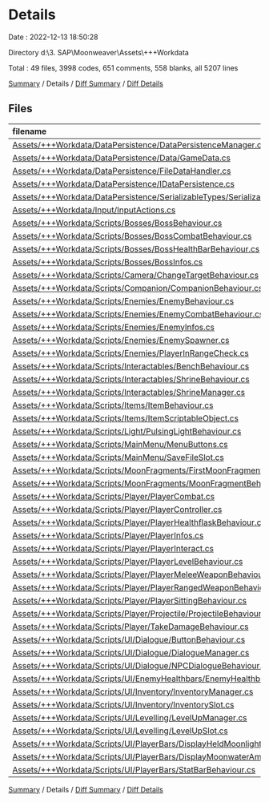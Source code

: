 # Details

Date : 2022-12-13 18:50:28

Directory d:\\3. SAP\\Moonweaver\\Assets\\+++Workdata

Total : 49 files,  3998 codes, 651 comments, 558 blanks, all 5207 lines

[Summary](results.md) / Details / [Diff Summary](diff.md) / [Diff Details](diff-details.md)

## Files
| filename | language | code | comment | blank | total |
| :--- | :--- | ---: | ---: | ---: | ---: |
| [Assets/+++Workdata/DataPersistence/DataPersistenceManager.cs](/Assets/+++Workdata/DataPersistence/DataPersistenceManager.cs) | C# | 67 | 5 | 15 | 87 |
| [Assets/+++Workdata/DataPersistence/Data/GameData.cs](/Assets/+++Workdata/DataPersistence/Data/GameData.cs) | C# | 40 | 3 | 4 | 47 |
| [Assets/+++Workdata/DataPersistence/FileDataHandler.cs](/Assets/+++Workdata/DataPersistence/FileDataHandler.cs) | C# | 60 | 3 | 8 | 71 |
| [Assets/+++Workdata/DataPersistence/IDataPersistence.cs](/Assets/+++Workdata/DataPersistence/IDataPersistence.cs) | C# | 8 | 9 | 3 | 20 |
| [Assets/+++Workdata/DataPersistence/SerializableTypes/SerializableDictionary.cs](/Assets/+++Workdata/DataPersistence/SerializableTypes/SerializableDictionary.cs) | C# | 31 | 0 | 5 | 36 |
| [Assets/+++Workdata/Input/InputActions.cs](/Assets/+++Workdata/Input/InputActions.cs) | C# | 1,199 | 16 | 16 | 1,231 |
| [Assets/+++Workdata/Scripts/Bosses/BossBehaviour.cs](/Assets/+++Workdata/Scripts/Bosses/BossBehaviour.cs) | C# | 50 | 0 | 10 | 60 |
| [Assets/+++Workdata/Scripts/Bosses/BossCombatBehaviour.cs](/Assets/+++Workdata/Scripts/Bosses/BossCombatBehaviour.cs) | C# | 77 | 21 | 21 | 119 |
| [Assets/+++Workdata/Scripts/Bosses/BossHealthBarBehaviour.cs](/Assets/+++Workdata/Scripts/Bosses/BossHealthBarBehaviour.cs) | C# | 63 | 1 | 8 | 72 |
| [Assets/+++Workdata/Scripts/Bosses/BossInfos.cs](/Assets/+++Workdata/Scripts/Bosses/BossInfos.cs) | C# | 99 | 34 | 14 | 147 |
| [Assets/+++Workdata/Scripts/Camera/ChangeTargetBehaviour.cs](/Assets/+++Workdata/Scripts/Camera/ChangeTargetBehaviour.cs) | C# | 35 | 0 | 5 | 40 |
| [Assets/+++Workdata/Scripts/Companion/CompanionBehaviour.cs](/Assets/+++Workdata/Scripts/Companion/CompanionBehaviour.cs) | C# | 29 | 12 | 5 | 46 |
| [Assets/+++Workdata/Scripts/Enemies/EnemyBehaviour.cs](/Assets/+++Workdata/Scripts/Enemies/EnemyBehaviour.cs) | C# | 40 | 3 | 10 | 53 |
| [Assets/+++Workdata/Scripts/Enemies/EnemyCombatBehaviour.cs](/Assets/+++Workdata/Scripts/Enemies/EnemyCombatBehaviour.cs) | C# | 77 | 24 | 21 | 122 |
| [Assets/+++Workdata/Scripts/Enemies/EnemyInfos.cs](/Assets/+++Workdata/Scripts/Enemies/EnemyInfos.cs) | C# | 130 | 44 | 19 | 193 |
| [Assets/+++Workdata/Scripts/Enemies/EnemySpawner.cs](/Assets/+++Workdata/Scripts/Enemies/EnemySpawner.cs) | C# | 40 | 13 | 9 | 62 |
| [Assets/+++Workdata/Scripts/Enemies/PlayerInRangeCheck.cs](/Assets/+++Workdata/Scripts/Enemies/PlayerInRangeCheck.cs) | C# | 21 | 0 | 3 | 24 |
| [Assets/+++Workdata/Scripts/Interactables/BenchBehaviour.cs](/Assets/+++Workdata/Scripts/Interactables/BenchBehaviour.cs) | C# | 28 | 0 | 6 | 34 |
| [Assets/+++Workdata/Scripts/Interactables/ShrineBehaviour.cs](/Assets/+++Workdata/Scripts/Interactables/ShrineBehaviour.cs) | C# | 38 | 15 | 7 | 60 |
| [Assets/+++Workdata/Scripts/Interactables/ShrineManager.cs](/Assets/+++Workdata/Scripts/Interactables/ShrineManager.cs) | C# | 37 | 9 | 7 | 53 |
| [Assets/+++Workdata/Scripts/Items/ItemBehaviour.cs](/Assets/+++Workdata/Scripts/Items/ItemBehaviour.cs) | C# | 24 | 0 | 5 | 29 |
| [Assets/+++Workdata/Scripts/Items/ItemScriptableObject.cs](/Assets/+++Workdata/Scripts/Items/ItemScriptableObject.cs) | C# | 9 | 0 | 1 | 10 |
| [Assets/+++Workdata/Scripts/Light/PulsingLightBehaviour.cs](/Assets/+++Workdata/Scripts/Light/PulsingLightBehaviour.cs) | C# | 49 | 3 | 9 | 61 |
| [Assets/+++Workdata/Scripts/MainMenu/MenuButtons.cs](/Assets/+++Workdata/Scripts/MainMenu/MenuButtons.cs) | C# | 93 | 4 | 8 | 105 |
| [Assets/+++Workdata/Scripts/MainMenu/SaveFileSlot.cs](/Assets/+++Workdata/Scripts/MainMenu/SaveFileSlot.cs) | C# | 7 | 0 | 2 | 9 |
| [Assets/+++Workdata/Scripts/MoonFragments/FirstMoonFragmentBehaviour.cs](/Assets/+++Workdata/Scripts/MoonFragments/FirstMoonFragmentBehaviour.cs) | C# | 23 | 13 | 10 | 46 |
| [Assets/+++Workdata/Scripts/MoonFragments/MoonFragmentBehaviour.cs](/Assets/+++Workdata/Scripts/MoonFragments/MoonFragmentBehaviour.cs) | C# | 14 | 0 | 2 | 16 |
| [Assets/+++Workdata/Scripts/Player/PlayerCombat.cs](/Assets/+++Workdata/Scripts/Player/PlayerCombat.cs) | C# | 195 | 64 | 31 | 290 |
| [Assets/+++Workdata/Scripts/Player/PlayerController.cs](/Assets/+++Workdata/Scripts/Player/PlayerController.cs) | C# | 301 | 78 | 83 | 462 |
| [Assets/+++Workdata/Scripts/Player/PlayerHealthflaskBehaviour.cs](/Assets/+++Workdata/Scripts/Player/PlayerHealthflaskBehaviour.cs) | C# | 46 | 26 | 9 | 81 |
| [Assets/+++Workdata/Scripts/Player/PlayerInfos.cs](/Assets/+++Workdata/Scripts/Player/PlayerInfos.cs) | C# | 141 | 48 | 26 | 215 |
| [Assets/+++Workdata/Scripts/Player/PlayerInteract.cs](/Assets/+++Workdata/Scripts/Player/PlayerInteract.cs) | C# | 31 | 10 | 10 | 51 |
| [Assets/+++Workdata/Scripts/Player/PlayerLevelBehaviour.cs](/Assets/+++Workdata/Scripts/Player/PlayerLevelBehaviour.cs) | C# | 126 | 64 | 23 | 213 |
| [Assets/+++Workdata/Scripts/Player/PlayerMeleeWeaponBehaviour.cs](/Assets/+++Workdata/Scripts/Player/PlayerMeleeWeaponBehaviour.cs) | C# | 79 | 38 | 16 | 133 |
| [Assets/+++Workdata/Scripts/Player/PlayerRangedWeaponBehaviour.cs](/Assets/+++Workdata/Scripts/Player/PlayerRangedWeaponBehaviour.cs) | C# | 32 | 25 | 11 | 68 |
| [Assets/+++Workdata/Scripts/Player/PlayerSittingBehaviour.cs](/Assets/+++Workdata/Scripts/Player/PlayerSittingBehaviour.cs) | C# | 60 | 17 | 10 | 87 |
| [Assets/+++Workdata/Scripts/Player/Projectile/ProjectileBehaviour.cs](/Assets/+++Workdata/Scripts/Player/Projectile/ProjectileBehaviour.cs) | C# | 40 | 22 | 10 | 72 |
| [Assets/+++Workdata/Scripts/Player/TakeDamageBehaviour.cs](/Assets/+++Workdata/Scripts/Player/TakeDamageBehaviour.cs) | C# | 26 | 12 | 5 | 43 |
| [Assets/+++Workdata/Scripts/UI/Dialogue/ButtonBehaviour.cs](/Assets/+++Workdata/Scripts/UI/Dialogue/ButtonBehaviour.cs) | C# | 22 | 0 | 7 | 29 |
| [Assets/+++Workdata/Scripts/UI/Dialogue/DialogueManager.cs](/Assets/+++Workdata/Scripts/UI/Dialogue/DialogueManager.cs) | C# | 101 | 3 | 18 | 122 |
| [Assets/+++Workdata/Scripts/UI/Dialogue/NPCDialogueBehaviour.cs](/Assets/+++Workdata/Scripts/UI/Dialogue/NPCDialogueBehaviour.cs) | C# | 39 | 2 | 10 | 51 |
| [Assets/+++Workdata/Scripts/UI/EnemyHealthbars/EnemyHealthbarBehaviour.cs](/Assets/+++Workdata/Scripts/UI/EnemyHealthbars/EnemyHealthbarBehaviour.cs) | C# | 24 | 0 | 8 | 32 |
| [Assets/+++Workdata/Scripts/UI/Inventory/InventoryManager.cs](/Assets/+++Workdata/Scripts/UI/Inventory/InventoryManager.cs) | C# | 30 | 0 | 5 | 35 |
| [Assets/+++Workdata/Scripts/UI/Inventory/InventorySlot.cs](/Assets/+++Workdata/Scripts/UI/Inventory/InventorySlot.cs) | C# | 41 | 2 | 9 | 52 |
| [Assets/+++Workdata/Scripts/UI/Levelling/LevelUpManager.cs](/Assets/+++Workdata/Scripts/UI/Levelling/LevelUpManager.cs) | C# | 112 | 7 | 7 | 126 |
| [Assets/+++Workdata/Scripts/UI/Levelling/LevelUpSlot.cs](/Assets/+++Workdata/Scripts/UI/Levelling/LevelUpSlot.cs) | C# | 50 | 0 | 11 | 61 |
| [Assets/+++Workdata/Scripts/UI/PlayerBars/DisplayHeldMoonlight.cs](/Assets/+++Workdata/Scripts/UI/PlayerBars/DisplayHeldMoonlight.cs) | C# | 13 | 0 | 4 | 17 |
| [Assets/+++Workdata/Scripts/UI/PlayerBars/DisplayMoonwaterAmount.cs](/Assets/+++Workdata/Scripts/UI/PlayerBars/DisplayMoonwaterAmount.cs) | C# | 13 | 0 | 3 | 16 |
| [Assets/+++Workdata/Scripts/UI/PlayerBars/StatBarBehaviour.cs](/Assets/+++Workdata/Scripts/UI/PlayerBars/StatBarBehaviour.cs) | C# | 88 | 1 | 9 | 98 |

[Summary](results.md) / Details / [Diff Summary](diff.md) / [Diff Details](diff-details.md)